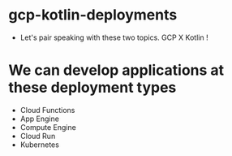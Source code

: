 # gcp-kotlin-deployments
* Let's pair speaking with these two topics. GCP X Kotlin !

# We can develop applications at these deployment types
* Cloud Functions
* App Engine
* Compute Engine
* Cloud Run
* Kubernetes
